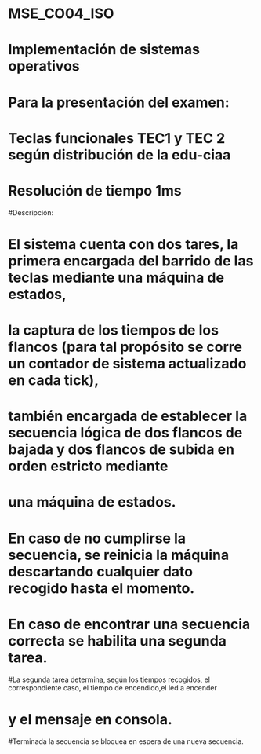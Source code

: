 # MSE_CO04_ISO

# Implementación de sistemas operativos

# Para la presentación del examen:
# Teclas funcionales TEC1 y TEC 2 según distribución de la edu-ciaa
# Resolución de tiempo 1ms

#Descripción:
# El sistema cuenta con dos tares, la primera encargada del barrido de las teclas mediante una máquina de estados,
# la captura de los tiempos de los flancos (para tal propósito se corre un contador de sistema actualizado en cada tick),
# también encargada de establecer la secuencia lógica de dos flancos de bajada y dos flancos de subida en orden estricto mediante
# una máquina de estados.
# En caso de no cumplirse la secuencia, se reinicia la máquina descartando cualquier dato recogido hasta el momento.

# En caso de encontrar una secuencia correcta se habilita una segunda tarea.

#La segunda tarea determina, según los tiempos recogidos, el correspondiente caso, el tiempo de encendido,el led a encender
# y el mensaje en consola.
#Terminada la secuencia se bloquea en espera de una nueva secuencia.

